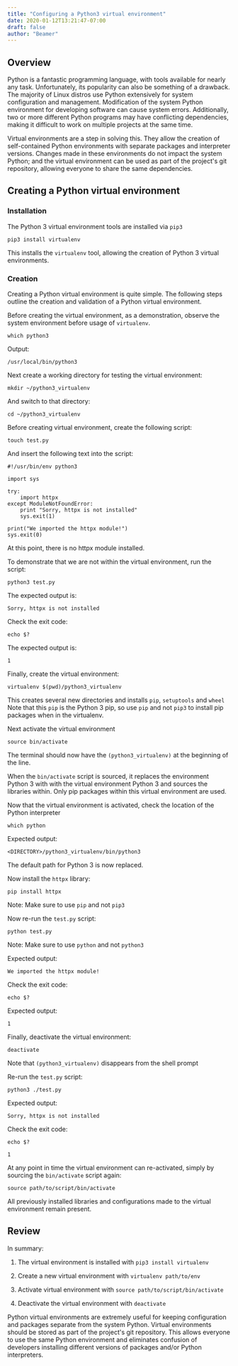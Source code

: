 ```yaml
---
title: "Configuring a Python3 virtual environment"
date: 2020-01-12T13:21:47-07:00
draft: false
author: "Beamer"
---
```


## Overview 

Python is a fantastic programming language, with tools available for nearly any
task. Unfortunately, its popularity can also be something of a drawback. The 
majority of Linux distros use Python extensively for system configuration and
management. Modification of the system Python environment for developing 
software can cause system errors. Additionally, two or more different Python programs
may have conflicting dependencies, making it difficult to work on multiple projects
at the same time.

Virtual environments are a step in solving this. They allow the creation of self-contained
Python environments with separate packages and interpreter versions. Changes made in
these environments do not impact the system Python; and the virtual environment can
be used as part of the project's git repository, allowing everyone to share the same
dependencies.

## Creating a Python virtual environment

### Installation

The Python 3 virtual environment tools are installed via `pip3`

`pip3 install virtualenv`

This installs the `virtualenv` tool, allowing the creation of Python 3 virtual
environments.

### Creation

Creating a Python virtual environment is quite simple. The following steps
outline the creation and validation of a Python virtual environment.

Before creating the virtual environment, as a demonstration, observe the system
environment before usage of `virtualenv`.

`which python3`

Output:

`/usr/local/bin/python3`

Next create a working directory for testing the virtual environment:

`mkdir ~/python3_virtualenv`

And switch to that directory:

`cd ~/python3_virtualenv`

Before creating virtual environment, create the following script:

`touch test.py`

And insert the following text into the script:

```
#!/usr/bin/env python3

import sys

try:
    import httpx
except ModuleNotFoundError:
    print "Sorry, httpx is not installed"
    sys.exit(1)

print("We imported the httpx module!")
sys.exit(0)
```

At this point, there is no httpx module installed.

To demonstrate that we are not within the virtual environment, run the 
script:

`python3 test.py`

The expected output is:

`Sorry, httpx is not installed`

Check the exit code:

`echo $?`

The expected output is:

`1`

Finally, create the virtual environment:

`virtualenv $(pwd)/python3_virtualenv`

This creates several new directories and installs `pip`, `setuptools` and `wheel`
Note that this `pip` is the Python 3 pip, so use `pip` and not `pip3` to install 
pip packages when in the virtualenv. 

Next activate the virtual environment

`source bin/activate`

The terminal should now have the `(python3_virtualenv)` at the beginning
of the line.

When the `bin/activate` script is sourced, it replaces the environment Python 3 with
with the virtual environment Python 3 and sources the libraries within. Only pip packages
within this virtual environment are used.

Now that the virtual environment is activated, check the location of the Python interpreter

`which python`

Expected output:

`<DIRECTORY>/python3_virtualenv/bin/python3`

The default path for Python 3 is now replaced.

Now install the `httpx` library:

`pip install httpx`

Note: Make sure to use `pip` and not `pip3`

Now re-run the `test.py` script:

`python test.py`

Note: Make sure to use `python` and not `python3`

Expected output:

`We imported the httpx module!`

Check the exit code:

`echo $?`

Expected output:

`1`

Finally, deactivate the virtual environment:

`deactivate`

Note that `(python3_virtualenv)` disappears from the shell prompt

Re-run the `test.py` script:

`python3 ./test.py`

Expected output:

`Sorry, httpx is not installed`

Check the exit code:

`echo $?`

`1`

At any point in time the virtual environment can re-activated, simply by sourcing the
`bin/activate` script again:

`source path/to/script/bin/activate`

All previously installed libraries and configurations made to the virtual environment
remain present.

## Review

In summary:

1. The virtual environment is installed with `pip3 install virtualenv`

2. Create a new virtual environment with `virtualenv path/to/env`

3. Activate virtual environment with `source path/to/script/bin/activate`

4. Deactivate the virtual environment with `deactivate`

Python virtual environments are extremely useful for keeping configuration and packages
separate from the system Python. Virtual environments should be stored as part of the project's
git repository. This allows everyone to use the same Python environment and eliminates confusion
of developers installing different versions of packages and/or Python interpreters.
